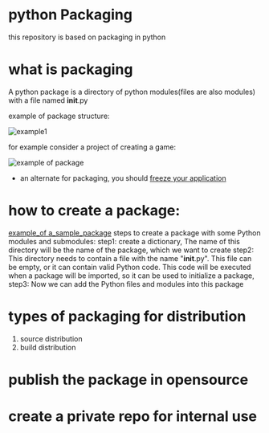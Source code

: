 # python Packaging
this repository is based on packaging in python 

# what is packaging
A python package is a directory of python modules(files are also modules) with a file named __init__.py

example of package structure:

   ![example1](https://www.python-course.eu/images/packages.png)
 

for example consider a project of creating a game:
 
   ![example of package](https://cdn.programiz.com/sites/tutorial2program/files/PackageModuleStructure.jpg)
- an alternate for packaging, you should [freeze your application](https://docs.python-guide.org/shipping/freezing/#freezing-your-code-ref)

# how to create a package:
[example_of a_sample_package](https://github.com/SurajKande/python_packaging/tree/master/package_example)
steps to create a package with some Python modules and submodules:
   step1: create a dictionary, The name of this directory will be the name of the package, which we want to create 
   step2: This directory needs to contain a file with the name "__init__.py". This file can be empty, or it can contain valid Python code.          This code will be executed when a package will be imported, so it can be used to initialize a package,
   step3: Now we can add the Python files and modules into this package 

# types of packaging for distribution 

1. source distribution
2. build distribution


# publish the package in opensource


# create a private repo for internal use 

#
